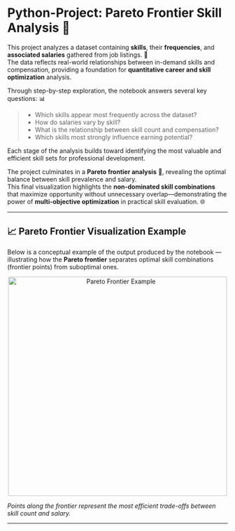 # Python-Project: Pareto Frontier Skill Analysis 🚀

This project analyzes a dataset containing **skills**, their **frequencies**, and **associated salaries** gathered from job listings. 💼  
The data reflects real-world relationships between in-demand skills and compensation, providing a foundation for **quantitative career and skill optimization** analysis.  

Through step-by-step exploration, the notebook answers several key questions: 📊  

> - Which skills appear most frequently across the dataset?  
> - How do salaries vary by skill?  
> - What is the relationship between skill count and compensation?  
> - Which skills most strongly influence earning potential?  

Each stage of the analysis builds toward identifying the most valuable and efficient skill sets for professional development.  

The project culminates in a **Pareto frontier analysis** 🔺, revealing the optimal balance between skill prevalence and salary.  
This final visualization highlights the **non-dominated skill combinations** that maximize opportunity without unnecessary overlap—demonstrating the power of **multi-objective optimization** in practical skill evaluation. 🌐  

---

## 📈 Pareto Frontier Visualization Example

Below is a conceptual example of the output produced by the notebook — illustrating how the **Pareto frontier** separates optimal skill combinations (frontier points) from suboptimal ones.  

<p align="center">
  <img src="https://upload.wikimedia.org/wikipedia/commons/0/09/Pareto_Frontier.svg" width="500" alt="Pareto Frontier Example"/>
</p>

*Points along the frontier represent the most efficient trade-offs between skill count and salary.*  

---
